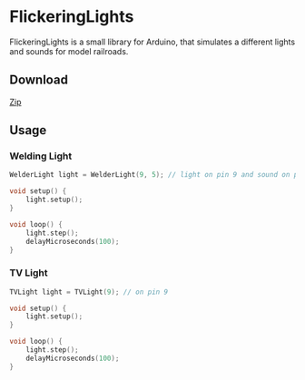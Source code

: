 # FlickeringLights

FlickeringLights is a small library for Arduino, that simulates a different lights and sounds for model railroads.

## Download

[Zip](https://github.com/fx-world/FlickeringLights/archive/master.zip)

## Usage

### Welding Light

```C++
WelderLight light = WelderLight(9, 5); // light on pin 9 and sound on pin 5

void setup() {
	light.setup();
}

void loop() {
	light.step();
	delayMicroseconds(100);
}
```

### TV Light

```C++
TVLight light = TVLight(9); // on pin 9

void setup() {
	light.setup();
}

void loop() {
	light.step();
	delayMicroseconds(100);
}
```